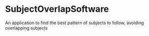 # SubjectOverlapSoftware
An application to find the best pattern of subjects to follow, avoiding overlapping subjects
